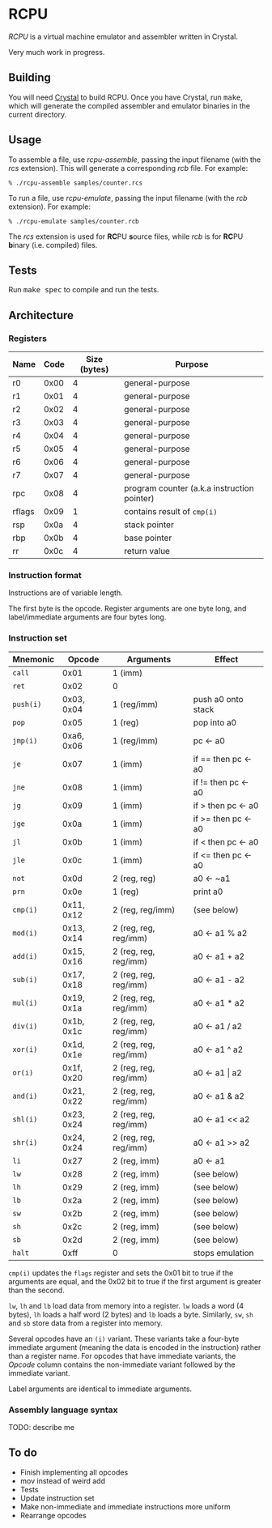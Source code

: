 # RCPU

_RCPU_ is a virtual machine emulator and assembler written in Crystal.

Very much work in progress.

## Building

You will need [Crystal](http://crystal-lang.org/) to build RCPU. Once you have Crystal, run <kbd>make</kbd>, which will generate the compiled assembler and emulator binaries in the current directory.

## Usage

To assemble a file, use _rcpu-assemble_, passing the input filename (with the _rcs_ extension). This will generate a corresponding _rcb_ file. For example:

	% ./rcpu-assemble samples/counter.rcs

To run a file, use _rcpu-emulate_, passing the input filename (with the _rcb_ extension). For example:

	% ./rcpu-emulate samples/counter.rcb

The _rcs_ extension is used for **RC**PU **s**ource files, while _rcb_ is for **RC**PU **b**inary (i.e. compiled) files.

## Tests

Run <kbd>make spec</kbd> to compile and run the tests.

## Architecture

### Registers

| Name   | Code | Size (bytes) | Purpose
| ------ | ---- | ------------ | -------
| r0     | 0x00 | 4            | general-purpose
| r1     | 0x01 | 4            | general-purpose
| r2     | 0x02 | 4            | general-purpose
| r3     | 0x03 | 4            | general-purpose
| r4     | 0x04 | 4            | general-purpose
| r5     | 0x05 | 4            | general-purpose
| r6     | 0x06 | 4            | general-purpose
| r7     | 0x07 | 4            | general-purpose
| rpc    | 0x08 | 4            | program counter (a.k.a instruction pointer)
| rflags | 0x09 | 1            | contains result of `cmp(i)`
| rsp    | 0x0a | 4            | stack pointer
| rbp    | 0x0b | 4            | base pointer
| rr     | 0x0c | 4            | return value

### Instruction format

Instructions are of variable length.

The first byte is the opcode. Register arguments are one byte long, and label/immediate arguments are four bytes long.

### Instruction set

| Mnemonic  | Opcode     | Arguments             | Effect
| --------- | ---------- | --------------------- | ------
| `call`    | 0x01       | 1 (imm)               |
| `ret`     | 0x02       | 0                     |
| `push(i)` | 0x03, 0x04 | 1 (reg/imm)           | push a0 onto stack
| `pop`     | 0x05       | 1 (reg)               | pop into a0
| `jmp(i)`  | 0xa6, 0x06 | 1 (reg/imm)           | pc ← a0
| `je`      | 0x07       | 1 (imm)               | if == then pc ← a0
| `jne`     | 0x08       | 1 (imm)               | if != then pc ← a0
| `jg`      | 0x09       | 1 (imm)               | if >  then pc ← a0
| `jge`     | 0x0a       | 1 (imm)               | if >= then pc ← a0
| `jl`      | 0x0b       | 1 (imm)               | if <  then pc ← a0
| `jle`     | 0x0c       | 1 (imm)               | if <= then pc ← a0
| `not`     | 0x0d       | 2 (reg, reg)          | a0 ← ~a1
| `prn`     | 0x0e       | 1 (reg)               | print a0
| `cmp(i)`  | 0x11, 0x12 | 2 (reg, reg/imm)      | (see below)
| `mod(i)`  | 0x13, 0x14 | 2 (reg, reg, reg/imm) | a0 ← a1 % a2
| `add(i)`  | 0x15, 0x16 | 2 (reg, reg, reg/imm) | a0 ← a1 + a2
| `sub(i)`  | 0x17, 0x18 | 2 (reg, reg, reg/imm) | a0 ← a1 - a2
| `mul(i)`  | 0x19, 0x1a | 2 (reg, reg, reg/imm) | a0 ← a1 * a2
| `div(i)`  | 0x1b, 0x1c | 2 (reg, reg, reg/imm) | a0 ← a1 / a2
| `xor(i)`  | 0x1d, 0x1e | 2 (reg, reg, reg/imm) | a0 ← a1 ^ a2
| `or(i)`   | 0x1f, 0x20 | 2 (reg, reg, reg/imm) | a0 ← a1 \| a2
| `and(i)`  | 0x21, 0x22 | 2 (reg, reg, reg/imm) | a0 ← a1 & a2
| `shl(i)`  | 0x23, 0x24 | 2 (reg, reg, reg/imm) | a0 ← a1 << a2
| `shr(i)`  | 0x24, 0x24 | 2 (reg, reg, reg/imm) | a0 ← a1 >> a2
| `li`      | 0x27       | 2 (reg, imm)          | a0 ← a1
| `lw`      | 0x28       | 2 (reg, imm)          | (see below)
| `lh`      | 0x29       | 2 (reg, imm)          | (see below)
| `lb`      | 0x2a       | 2 (reg, imm)          | (see below)
| `sw`      | 0x2b       | 2 (reg, imm)          | (see below)
| `sh`      | 0x2c       | 2 (reg, imm)          | (see below)
| `sb`      | 0x2d       | 2 (reg, imm)          | (see below)
| `halt`    | 0xff       | 0                     | stops emulation

`cmp(i)` updates the `flags` register and sets the 0x01 bit to true if the arguments are equal, and the 0x02 bit to true if the first argument is greater than the second.

`lw`, `lh` and `lb` load data from memory into a register. `lw` loads a word (4 bytes), `lh` loads a half word (2 bytes) and `lb` loads a byte. Similarly, `sw`, `sh` and `sb` store data from a register into memory.

Several opcodes have an `(i)` variant. These variants take a four-byte immediate argument (meaning the data is encoded in the instruction) rather than a register name. For opcodes that have immediate variants, the _Opcode_ column contains the non-immediate variant followed by the immediate variant.

Label arguments are identical to immediate arguments.

### Assembly language syntax

TODO: describe me

## To do

* Finish implementing all opcodes
* mov instead of weird add
* Tests
* Update instruction set
* Make non-immediate and immediate instructions more uniform
* Rearrange opcodes
